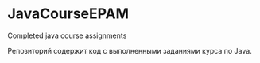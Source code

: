 # JavaCourseEPAM
Completed java course assignments

Репозиторий содержит код с выполненными заданиями курса по Java.
